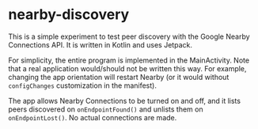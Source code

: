 # nearby-discovery
This is a simple experiment to test peer discovery with the Google Nearby
Connections API. It is written in Kotlin and uses Jetpack.

For simplicity, the entire program is implemented in the MainActivity.
Note that a real application would/should not be written this way. For
example, changing the app orientation will restart Nearby (or it would
without `configChanges` customization in the manifest).

The app allows Nearby Connections to be turned on and off, and it lists
peers discovered on `onEndpointFound()` and unlists them on `onEndpointLost()`.
No actual connections are made.
